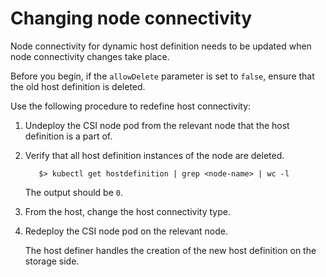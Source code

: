 # Changing node connectivity

Node connectivity for dynamic host definition needs to be updated when node connectivity changes take place.

Before you begin, if the `allowDelete` parameter is set to `false`, ensure that the old host definition is deleted.

Use the following procedure to redefine host connectivity:

1. Undeploy the CSI node pod from the relevant node that the host definition is a part of.
2. Verify that all host definition instances of the node are deleted.
     
          $> kubectl get hostdefinition | grep <node-name> | wc -l
     
     The output should be `0`.
3. From the host, change the host connectivity type.
4. Redeploy the CSI node pod on the relevant node.

     The host definer handles the creation of the new host definition on the storage side.
